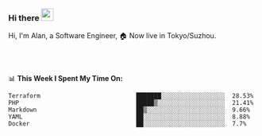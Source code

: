 ### Hi there <img src="https://media.giphy.com/media/hvRJCLFzcasrR4ia7z/giphy.gif" width="25px">

<!-- ![visitors](https://visitor-badge.glitch.me/badge?page_id=dislfyer.dislfyer) -->

Hi, I'm Alan, a Software Engineer, 🏠 Now live in Tokyo/Suzhou.

<br/>
<br/>

📊 **This Week I Spent My Time On:**


<!--START_SECTION:waka-->

```text
Terraform                           ███████░░░░░░░░░░░░░░░░░░  28.53%
PHP                                 █████▒░░░░░░░░░░░░░░░░░░░  21.41%
Markdown                            ██▒░░░░░░░░░░░░░░░░░░░░░░  9.66%
YAML                                ██░░░░░░░░░░░░░░░░░░░░░░░  8.88%
Docker                              ██░░░░░░░░░░░░░░░░░░░░░░░  7.7%
```

<!--END_SECTION:waka-->

<!--
**About Me:**
 -->
